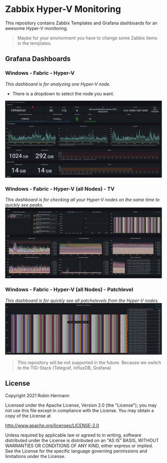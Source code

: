 # Zabbix Hyper-V Monitoring
This repository contains Zabbix Templates and Grafana dashboards for an awesome Hyper-V monitoring.

> Maybe for your environment you have to change some Zabbix items in the templates.


## Grafana Dashboards
### Windows - Fabric - Hyper-V
*This dashboard is for analyzing one Hyper-V node.*
* There is a dropdown to select the node you want.

![Windows - Fabric - Hyper-V](Windows_-_Fabric_-_Hyper-V.png)


### Windows - Fabric - Hyper-V (all Nodes) - TV
*This dashboard is for checking all your Hyper-V nodes on the same time to quickly see peaks.*
![Windows - Fabric - Hyper-V (all Nodes) - TV](Windows_-_Fabric_-_Hyper-V_(all_Nodes)_-_TV.png)


### Windows - Fabric - Hyper-V (all Nodes) - Patchlevel
*This dashboard is for quickly see all patchelevels from the Hyper-V nodes.*
![Windows - Fabric - Hyper-V - Patchlevel](Windows_-_Fabric_-_Hyper-V_-_Patchlevel.png)



> This repository will be not supported in the future. Because we switch to the TIG-Stack (Telegraf, InfluxDB, Grafana)


## License
Copyright 2021 Robin Hermann

Licensed under the Apache License, Version 2.0 (the "License"); you may not use this file except in compliance with the License. 
You may obtain a copy of the License at

http://www.apache.org/licenses/LICENSE-2.0

Unless required by applicable law or agreed to in writing, software distributed under the License is distributed on an "AS IS" BASIS, WITHOUT WARRANTIES OR CONDITIONS OF ANY KIND, either express or implied. See the License for the specific language governing permissions and limitations under the License.